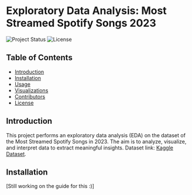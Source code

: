 # Exploratory Data Analysis: Most Streamed Spotify Songs 2023

![Project Status](https://img.shields.io/badge/status-active-brightgreen)
![License](https://img.shields.io/badge/license-MIT-blue)

## Table of Contents
- [Introduction](#introduction)
- [Installation](#installation)
- [Usage](#usage)
- [Visualizations](#visualizations)
- [Contributors](#contributors)
- [License](#license)

## Introduction
This project performs an exploratory data analysis (EDA) on the dataset of the Most Streamed Spotify Songs in 2023. The aim is to analyze, visualize, and interpret data to extract meaningful insights. Dataset link: [Kaggle Dataset](https://www.kaggle.com/datasets/nelgiriyewithana/top-spotify-songs-2023).

## Installation
[Still working on the guide for this :)]

